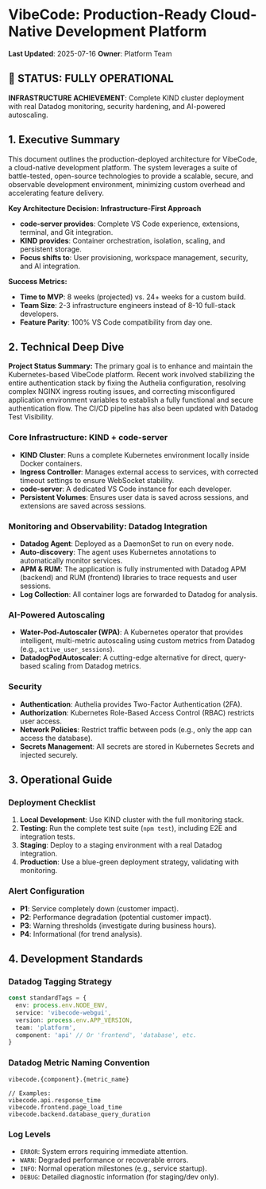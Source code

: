 # VibeCode: Production-Ready Cloud-Native Development Platform

**Last Updated**: 2025-07-16
**Owner**: Platform Team

## 🚀 STATUS: FULLY OPERATIONAL

**INFRASTRUCTURE ACHIEVEMENT**: Complete KIND cluster deployment with real Datadog monitoring, security hardening, and AI-powered autoscaling.

## 1. Executive Summary

This document outlines the production-deployed architecture for VibeCode, a cloud-native development platform. The system leverages a suite of battle-tested, open-source technologies to provide a scalable, secure, and observable development environment, minimizing custom overhead and accelerating feature delivery.

**Key Architecture Decision: Infrastructure-First Approach**
- **code-server provides**: Complete VS Code experience, extensions, terminal, and Git integration.
- **KIND provides**: Container orchestration, isolation, scaling, and persistent storage.
- **Focus shifts to**: User provisioning, workspace management, security, and AI integration.

**Success Metrics:**
- **Time to MVP**: 8 weeks (projected) vs. 24+ weeks for a custom build.
- **Team Size**: 2-3 infrastructure engineers instead of 8-10 full-stack developers.
- **Feature Parity**: 100% VS Code compatibility from day one.

## 2. Technical Deep Dive

**Project Status Summary:** The primary goal is to enhance and maintain the Kubernetes-based VibeCode platform. Recent work involved stabilizing the entire authentication stack by fixing the Authelia configuration, resolving complex NGINX ingress routing issues, and correcting misconfigured application environment variables to establish a fully functional and secure authentication flow. The CI/CD pipeline has also been updated with Datadog Test Visibility.

### Core Infrastructure: KIND + code-server
- **KIND Cluster**: Runs a complete Kubernetes environment locally inside Docker containers.
- **Ingress Controller**: Manages external access to services, with corrected timeout settings to ensure WebSocket stability.
- **code-server**: A dedicated VS Code instance for each developer.
- **Persistent Volumes**: Ensures user data is saved across sessions, and extensions are saved across sessions.

### Monitoring and Observability: Datadog Integration
- **Datadog Agent**: Deployed as a DaemonSet to run on every node.
- **Auto-discovery**: The agent uses Kubernetes annotations to automatically monitor services.
- **APM & RUM**: The application is fully instrumented with Datadog APM (backend) and RUM (frontend) libraries to trace requests and user sessions.
- **Log Collection**: All container logs are forwarded to Datadog for analysis.

### AI-Powered Autoscaling
- **Water-Pod-Autoscaler (WPA)**: A Kubernetes operator that provides intelligent, multi-metric autoscaling using custom metrics from Datadog (e.g., `active_user_sessions`).
- **DatadogPodAutoscaler**: A cutting-edge alternative for direct, query-based scaling from Datadog metrics.

### Security
- **Authentication**: Authelia provides Two-Factor Authentication (2FA).
- **Authorization**: Kubernetes Role-Based Access Control (RBAC) restricts user access.
- **Network Policies**: Restrict traffic between pods (e.g., only the app can access the database).
- **Secrets Management**: All secrets are stored in Kubernetes Secrets and injected securely.

## 3. Operational Guide

### Deployment Checklist
1.  **Local Development**: Use KIND cluster with the full monitoring stack.
2.  **Testing**: Run the complete test suite (`npm test`), including E2E and integration tests.
3.  **Staging**: Deploy to a staging environment with a real Datadog integration.
4.  **Production**: Use a blue-green deployment strategy, validating with monitoring.

### Alert Configuration
- **P1**: Service completely down (customer impact).
- **P2**: Performance degradation (potential customer impact).
- **P3**: Warning thresholds (investigate during business hours).
- **P4**: Informational (for trend analysis).

## 4. Development Standards

### Datadog Tagging Strategy
```typescript
const standardTags = {
  env: process.env.NODE_ENV,
  service: 'vibecode-webgui',
  version: process.env.APP_VERSION,
  team: 'platform',
  component: 'api' // Or 'frontend', 'database', etc.
}
```

### Datadog Metric Naming Convention
```
vibecode.{component}.{metric_name}

// Examples:
vibecode.api.response_time
vibecode.frontend.page_load_time
vibecode.backend.database_query_duration
```

### Log Levels
- `ERROR`: System errors requiring immediate attention.
- `WARN`: Degraded performance or recoverable errors.
- `INFO`: Normal operation milestones (e.g., service startup).
- `DEBUG`: Detailed diagnostic information (for staging/dev only).
